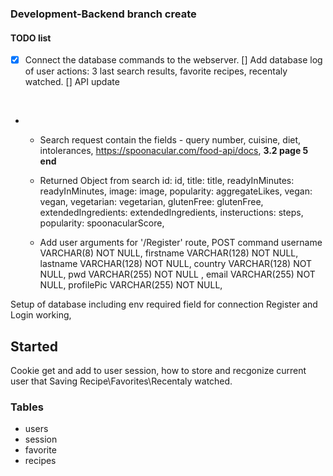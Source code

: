 ### Development-Backend branch create

#### TODO list
- [x] Connect the database commands to the webserver.
 [] Add database log of user actions: 3 last search results, favorite recipes, recentaly watched.
  [] API update
<br>

- - Search request contain the fields -  query number, cuisine, diet, intolerances, https://spoonacular.com/food-api/docs, <b>3.2 page 5 end</b>
  - Returned Object from search id: id,
        title: title,
        readyInMinutes: readyInMinutes,
        image: image,
        popularity: aggregateLikes,
        vegan: vegan,
        vegetarian: vegetarian,
        glutenFree: glutenFree,
        extendedIngredients: extendedIngredients,
        insteructions: steps,
        popularity: spoonacularScore,
        
  - Add user arguments for '/Register' route, POST command
      username VARCHAR(8) NOT NULL,
      firstname VARCHAR(128) NOT NULL, 
      lastname VARCHAR(128) NOT NULL,
      country VARCHAR(128) NOT NULL,
      pwd VARCHAR(255) NOT NULL ,
      email VARCHAR(255) NOT NULL,
      profilePic VARCHAR(255) NOT NULL,

                                    
Setup of database including env required field for connection
Register and Login working,

## Started
Cookie get and add to user session, how to store and recgonize current user that 
Saving Recipe\Favorites\Recentaly watched.

### Tables
- users
- session
- favorite
- recipes
  
